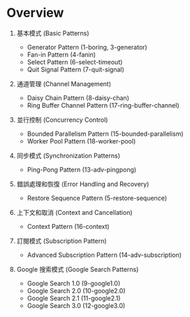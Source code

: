 # Overview

1. 基本模式 (Basic Patterns)
    - Generator Pattern (1-boring, 3-generator)
    - Fan-in Pattern (4-fanin)
    - Select Pattern (6-select-timeout)
    - Quit Signal Pattern (7-quit-signal)

2. 通道管理 (Channel Management)
    - Daisy Chain Pattern (8-daisy-chan)
    - Ring Buffer Channel Pattern (17-ring-buffer-channel)

3. 並行控制 (Concurrency Control)
    - Bounded Parallelism Pattern (15-bounded-parallelism)
    - Worker Pool Pattern (18-worker-pool)

4. 同步模式 (Synchronization Patterns)
    - Ping-Pong Pattern (13-adv-pingpong)

5. 錯誤處理和恢復 (Error Handling and Recovery)
    - Restore Sequence Pattern (5-restore-sequence)

6. 上下文和取消 (Context and Cancellation)
    - Context Pattern (16-context)

7. 訂閱模式 (Subscription Pattern)
    - Advanced Subscription Pattern (14-adv-subscription)

8. Google 搜索模式 (Google Search Patterns)
    - Google Search 1.0 (9-google1.0)
    - Google Search 2.0 (10-google2.0)
    - Google Search 2.1 (11-google2.1)
    - Google Search 3.0 (12-google3.0)